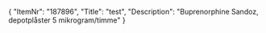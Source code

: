 {
  "ItemNr": "187896",
  "Title": "test",
  "Description": "Buprenorphine Sandoz, depotplåster 5 mikrogram/timme"
}